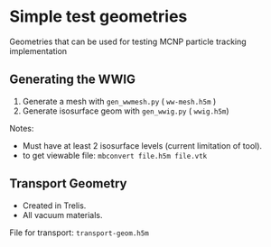 # Simple test geometries

Geometries that can be used for testing MCNP particle tracking implementation

## Generating the WWIG

1. Generate a mesh with `gen_wwmesh.py` ( `ww-mesh.h5m` )
2. Generate isosurface geom with `gen_wwig.py` ( `wwig.h5m`)

Notes:

* Must have at least 2 isosurface levels (current limitation of tool).
* to get viewable file: `mbconvert file.h5m file.vtk`

## Transport Geometry

* Created in Trelis.
* All vacuum materials.

File for transport: `transport-geom.h5m`

